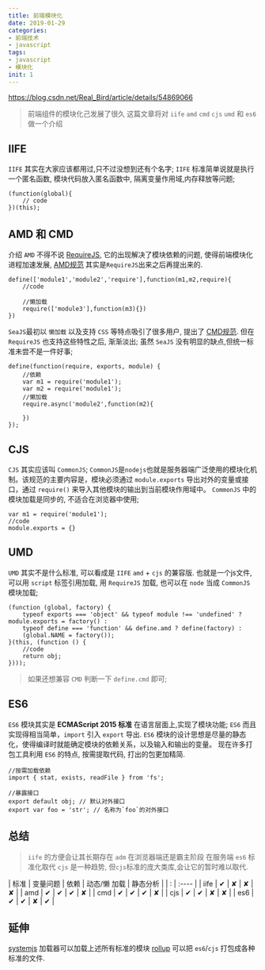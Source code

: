 ```yaml
---
title: 前端模块化
date: 2019-01-29
categories: 
- 前端技术
- javascript
tags: 
- javascript
- 模块化
init: 1
---
```

<https://blog.csdn.net/Real_Bird/article/details/54869066>

> 前端组件的模块化己发展了很久 这篇文章将对 `iife` `amd` `cmd` `cjs` `umd` 和 `es6` 做一个介绍

## IIFE

`IIFE` 其实在大家应该都用过,只不过没想到还有个名字;
`IIFE` 标准简单说就是执行一个匿名函数, 模块代码放入匿名函数中, 隔离变量作用域,内存释放等问题;

```
(function(global){
    // code
})(this);
```



## AMD 和 CMD

介绍 `AMD` 不得不说 [RequireJS](http://requirejs.org/), 它的出现解决了模块依赖的问题, 使得前端模块化进程加速发展, [AMD规范](https://github.com/amdjs/amdjs-api/wiki/AMD-(%E4%B8%AD%E6%96%87%E7%89%88)) 其实是`RequireJS`出来之后再提出来的.

```
define(['module1','module2','require'],function(m1,m2,require){
    //code

    //懒加载
    require(['module3'],function(m3){})
})
```

`SeaJS`最初以 `懒加载` 以及支持 `CSS` 等特点吸引了很多用户, 提出了 [CMD规范](https://github.com/cmdjs/specification/blob/master/draft/module.md). 但在 `RequireJS` 也支持这些特性之后, 渐渐淡出;
虽然 `SeaJS` 没有明显的缺点,但统一标准未尝不是一件好事;

```
define(function(require, exports, module) {
    //依赖
    var m1 = require('module1');
    var m2 = require('module1');
    //懒加载
    require.async('module2',function(m2){

    })
});
```

## CJS

`CJS` 其实应该叫 `CommonJS`;
`CommonJS`是`nodejs`也就是服务器端广泛使用的模块化机制。该规范的主要内容是，模块必须通过 `module.exports` 导出对外的变量或接口，通过 `require()` 来导入其他模块的输出到当前模块作用域中。
`CommonJS` 中的模块加载是同步的, 不适合在浏览器中使用;

```
var m1 = require('module1');
//code
module.exports = {}
```

## UMD

`UMD` 其实不是什么标准, 可以看成是 `IIFE` `amd` + `cjs` 的兼容版.
也就是一个js文件, 可以用 `script` 标签引用加载, 用 `RequireJS` 加载, 也可以在 `node` 当成 `CommonJS` 模块加载;

```
(function (global, factory) {
	typeof exports === 'object' && typeof module !== 'undefined' ? module.exports = factory() :
	typeof define === 'function' && define.amd ? define(factory) :
	(global.NAME = factory());
}(this, (function () {
    //code
    return obj;
})));
```



> 如果还想兼容 `CMD` 判断一下 `define.cmd` 即可;

## ES6

`ES6` 模块其实是 **ECMAScript 2015 标准** 在语言层面上,实现了模块功能;
`ES6` 而且实现得相当简单，`import` 引入 `export` 导出.
`ES6` 模块的设计思想是尽量的静态化，使得编译时就能确定模块的依赖关系，以及输入和输出的变量。
现在许多打包工具利用 `ES6` 的特点, 按需提取代码, 打出的包更加精简.

```
//按需加载依赖
import { stat, exists, readFile } from 'fs';

//暴露接口
export default obj; // 默认对外接口
export var foo = 'str'; // 名称为`foo`的对外接口
```



## 总结

> `iife` 的方便会让其长期存在
> `adm` 在浏览器端还是霸主阶段
> 在服务端 `es6` 标准化取代 `cjs` 是一种趋势, 但`cjs`标准的庞大类库,会让它的暂时难以取代.

| 标准 | 变量问题 | 依赖 | 动态/懒 加载 | 静态分析 |
| : | :---- |
| iife | ✔        | ✘    | ✘            | ✘        |
| amd  | ✔        | ✔    | ✔            | ✘        |
| cmd  | ✔        | ✔    | ✔            | ✘        |
| cjs  | ✔        | ✔    | ✘            | ✘        |
| es6  | ✔        | ✔    | ✘            | ✔        |

## 延伸

[systemjs](https://github.com/systemjs/systemjs) 加载器可以加载上述所有标准的模块
[rollup](https://github.com/rollup/rollup) 可以把 `es6`/`cjs` 打包成各种标准的文件.